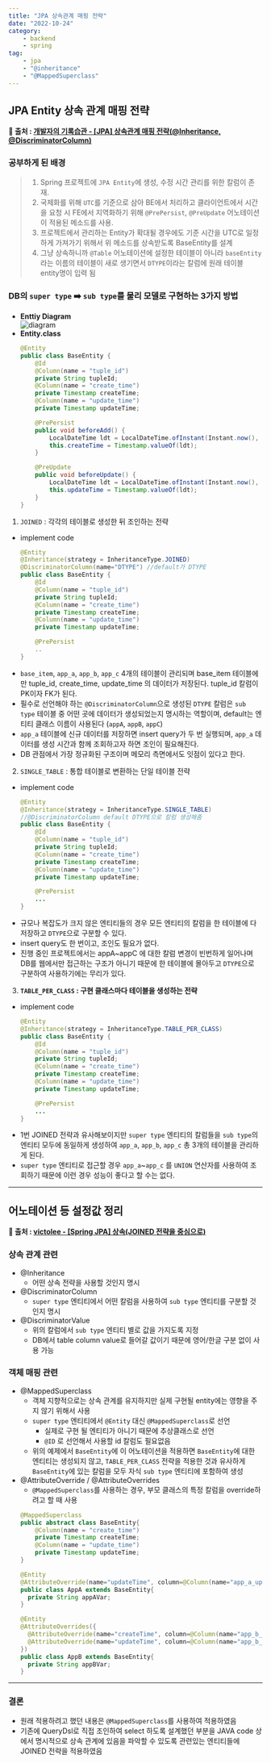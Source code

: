 ```yaml
---
title: "JPA 상속관계 매핑 전략"
date: "2022-10-24"
category: 
    - backend
    - spring
tag: 
    - jpa
    - "@inheritance"
    - "@MappedSuperclass"
---
```


## JPA Entity 상속 관계 매핑 전략
**🌟 출처 : [개발자의 기록습관 - [JPA] 상속관계 매핑 전략(@Inheritance, @DiscriminatorColumn)](https://ict-nroo.tistory.com/128)**
### 공부하게 된 배경

> 1. Spring 프로젝트에 `JPA Entity`에 생성, 수정 시간 관리를 위한 칼럼이 존재.
> 2. 국제화를 위해 `UTC`를 기준으로 삼아 BE에서 처리하고 클라이언트에서 시간을 요청 시 FE에서 지역화하기 위해 `@PrePersist`, `@PreUpdate` 어노테이션이 적용된 메소드를 사용.
> 3. 프로젝트에서 관리하는 Entity가 확대될 경우에도 기준 시간을 UTC로 일정하게 가져가기 위해서 위 메소드를 상속받도록 BaseEntity를 설계
> 4. 그냥 상속하니까 `@Table` 어노테이션에 설정한 테이블이 아니라 `baseEntity`라는 이름의 테이블이 새로 생기면서 `DTYPE`이라는 칼럼에 원래 테이블 entity명이 입력 됨

### DB의 `super type` :arrow_right: `sub type`를 물리 모델로 구현하는 3가지 방법
* **Enttiy Diagram**  
![diagram](https://user-images.githubusercontent.com/94826141/197458035-7ef7dd46-e3c9-4a9b-aea0-a0d096252da2.png)
* **Entity.class**
  ```java
  @Entity
  public class BaseEntity {
      @Id
      @Column(name = "tuple_id")
      private String tupleId;
      @Column(name = "create_time")
      private Timestamp createTime;
      @Column(name = "update_time")
      private Timestamp updateTime;

      @PrePersist
      public void beforeAdd() {
          LocalDateTime ldt = LocalDateTime.ofInstant(Instant.now(), ZoneOffset.UTC);
          this.createTime = Timestamp.valueOf(ldt);
      }

      @PreUpdate
      public void beforeUpdate() {
          LocalDateTime ldt = LocalDateTime.ofInstant(Instant.now(), ZoneOffset.UTC);
          this.updateTime = Timestamp.valueOf(ldt);
      }
  }
  ```

1. `JOINED` : 각각의 테이블로 생성한 뒤 조인하는 전략
  * implement code
    ```java
    @Entity
    @Inheritance(strategy = InheritanceType.JOINED)
    @DiscriminatorColumn(name="DTYPE") //default가 DTYPE
    public class BaseEntity {
        @Id
        @Column(name = "tuple_id")
        private String tupleId;
        @Column(name = "create_time")
        private Timestamp createTime;
        @Column(name = "update_time")
        private Timestamp updateTime;

        @PrePersist
        ..
    }
    ```
  * `base_item`, `app_a`, `app_b`, `app_c` 4개의 테이블이 관리되며 base_item 테이블에만 tuple_id, create_time, update_time 의 데이터가 저장된다. tuple_id 칼럼이 PK이자 FK가 된다.
  * 필수로 선언해야 하는 `@DiscriminatorColumn`으로 생성된 `DTYPE` 칼럼은 `sub type` 테이블 중 어떤 곳에 데이터가 생성되었는지 명시하는 역할이며, default는 엔티티 클래스 이름이 사용된다 (`appA`, `appB`, `appC`)
  * `app_a` 테이블에 신규 데이터를 저장하면 insert query가 두 번 실행되며, `app_a` 데이터를 생성 시간과 함께 조회하고자 하면 조인이 필요해진다.
  * DB 관점에서 가장 정규화된 구조이며 메모리 측면에서도 잇점이 있다고 한다.
2. `SINGLE_TABLE` : 통합 테이블로 변환하는 단일 테이블 전략
  * implement code
    ```java
    @Entity
    @Inheritance(strategy = InheritanceType.SINGLE_TABLE)
    //@DiscriminatorColumn default DTYPE으로 칼럼 생성해줌
    public class BaseEntity {
        @Id
        @Column(name = "tuple_id")
        private String tupleId;
        @Column(name = "create_time")
        private Timestamp createTime;
        @Column(name = "update_time")
        private Timestamp updateTime;

        @PrePersist
        ...
    }
    ```
  * 규모나 복잡도가 크지 않은 엔티티들의 경우 모든 엔티티의 칼럼을 한 테이블에 다 저장하고 `DTYPE`으로 구분할 수 있다.
  * insert query도 한 번이고, 조인도 필요가 없다.
  * 진행 중인 프로젝트에서는 appA~appC 에 대한 칼럼 변경이 빈번하게 일어나며 DB를 웹에서만 접근하는 구조가 아니기 때문에 한 테이블에 몰아두고 `DTYPE`으로 구분하여 사용하기에는 무리가 있다.
3. **`TABLE_PER_CLASS` : 구현 클래스마다 테이블을 생성하는 전략**  
  * implement code
    ```java
    @Entity
    @Inheritance(strategy = InheritanceType.TABLE_PER_CLASS)
    public class BaseEntity {
        @Id
        @Column(name = "tuple_id")
        private String tupleId;
        @Column(name = "create_time")
        private Timestamp createTime;
        @Column(name = "update_time")
        private Timestamp updateTime;

        @PrePersist
        ...
    }
    ```
  * 1번 JOINED 전략과 유사해보이지만 `super type` 엔티티의 칼럼들을 `sub type`의 엔티티 모두에 동일하게 생성하여 `app_a`, `app_b`, `app_c` 총 3개의 테이블을 관리하게 된다.
  * `super type` 엔티티로 접근할 경우 `app_a`~`app_c` 를 `UNION` 연산자를 사용하여 조회하기 때문에 이런 경우 성능이 좋다고 할 수는 없다.

---

## 어노테이션 등 설정값 정리
**🌟 출처 : [victolee - [Spring JPA] 상속(JOINED 전략을 중심으로)](https://victorydntmd.tistory.com/209)**
### 상속 관계 관련
  * @Inheritance
    * 어떤 상속 전략을 사용할 것인지 명시
  * @DiscriminatorColumn
    * `super type` 엔티티에서 어떤 칼럼을 사용하여 `sub type` 엔티티를 구분할 것인지 명시
  * @DiscriminatorValue
    * 위의 칼럼에서 `sub type` 엔티티 별로 값을 가지도록 지정
    * DB에서 table column value로 들어갈 값이기 때문에 영어/한글 구분 없이 사용 가능
### 객체 매핑 관련
  * @MappedSuperclass
    * 객체 지향적으로는 상속 관계를 유지하지만 실제 구현될 entity에는 영향을 주지 않기 위해서 사용
    * `super type` 엔티티에서 `@Entity` 대신 `@MappedSuperclass`로 선언
      * 실제로 구현 될 엔티티가 아니기 때문에 추상클래스로 선언
      * `@ID` 로 선언해서 사용할 id 칼럼도 필요없음
    * 위의 예제에서 `BaseEntity`에 이 어노테이션을 적용하면 `BaseEntity`에 대한 엔티티는 생성되지 않고, `TABLE_PER_CLASS` 전략을 적용한 것과 유사하게 `BaseEntity`에 있는 칼럼을 모두 자식 `sub type` 엔티티에 포함하여 생성
  * @AttributeOverride / @AttributeOverrides
    * `@MappedSuperclass`를 사용하는 경우, 부모 클래스의 특정 칼럼을 override하려고 할 때 사용
    ```java
    @MappedSuperclass
    public abstract class BaseEntity{
        @Column(name = "create_time")
        private Timestamp createTime;
        @Column(name = "update_time")
        private Timestamp updateTime;
    }

    @Entity
    @AttributeOverride(name="updateTime", column=@Column(name="app_a_update_time"))
    public class AppA extends BaseEntity{
      private String appAVar;
    }

    @Entity
    @AttributeOverrides({
      @AttributeOverride(name="createTime", column=@Column(name="app_b_create_time")),
      @AttributeOverride(name="updateTime", column=@Column(name="app_b_update_time")),
    })
    public class AppB extends BaseEntity{
      private String appBVar;
    }
    ```
---

### 결론
* 원래 적용하려고 했던 내용은 `@MappedSuperclass`를 사용하여 적용하였음
* 기존에 QueryDsl로 직접 조인하여 select 하도록 설계했던 부분을 JAVA code 상에서 명시적으로 상속 관계에 있음을 파악할 수 있도록 관련있는 엔티티들에 JOINED 전략을 적용하였음
